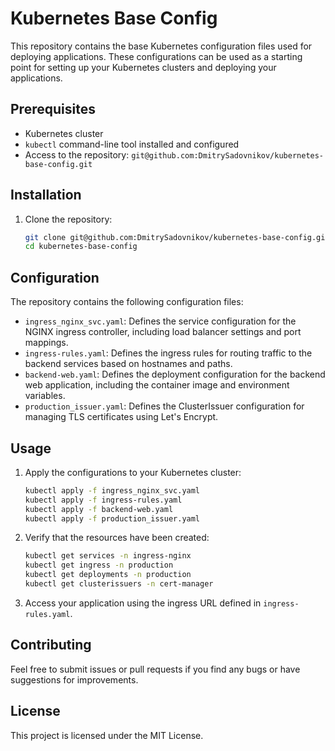 # Kubernetes Base Config

This repository contains the base Kubernetes configuration files used for deploying applications. These configurations can be used as a starting point for setting up your Kubernetes clusters and deploying your applications.

## Prerequisites

- Kubernetes cluster
- `kubectl` command-line tool installed and configured
- Access to the repository: `git@github.com:DmitrySadovnikov/kubernetes-base-config.git`

## Installation

1. Clone the repository:

    ```sh
    git clone git@github.com:DmitrySadovnikov/kubernetes-base-config.git
    cd kubernetes-base-config
    ```

## Configuration

The repository contains the following configuration files:

- `ingress_nginx_svc.yaml`: Defines the service configuration for the NGINX ingress controller, including load balancer settings and port mappings.
- `ingress-rules.yaml`: Defines the ingress rules for routing traffic to the backend services based on hostnames and paths.
- `backend-web.yaml`: Defines the deployment configuration for the backend web application, including the container image and environment variables.
- `production_issuer.yaml`: Defines the ClusterIssuer configuration for managing TLS certificates using Let's Encrypt.

## Usage

1. Apply the configurations to your Kubernetes cluster:

    ```sh
    kubectl apply -f ingress_nginx_svc.yaml
    kubectl apply -f ingress-rules.yaml
    kubectl apply -f backend-web.yaml
    kubectl apply -f production_issuer.yaml
    ```

2. Verify that the resources have been created:

    ```sh
    kubectl get services -n ingress-nginx
    kubectl get ingress -n production
    kubectl get deployments -n production
    kubectl get clusterissuers -n cert-manager
    ```

3. Access your application using the ingress URL defined in `ingress-rules.yaml`.

## Contributing

Feel free to submit issues or pull requests if you find any bugs or have suggestions for improvements.

## License

This project is licensed under the MIT License.